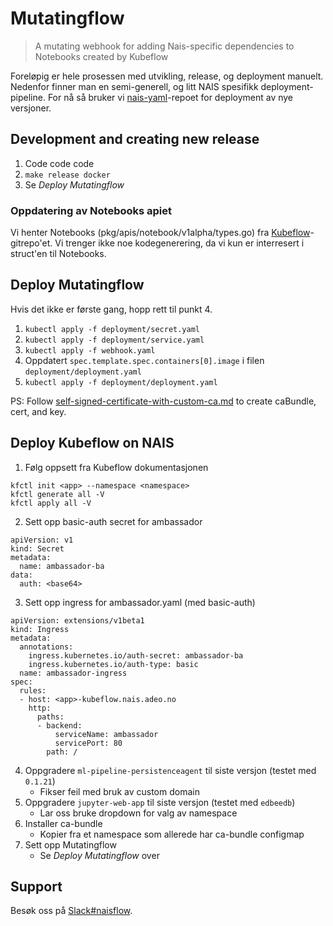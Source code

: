 Mutatingflow
============

> A mutating webhook for adding Nais-specific dependencies to Notebooks created by Kubeflow

Foreløpig er hele prosessen med utvikling, release, og deployment manuelt. Nedenfor finner man en semi-generell, og litt NAIS spesifikk deployment-pipeline. For nå så bruker vi [nais-yaml](https://github.com/navikt/nais-yaml/)-repoet for deployment av nye versjoner.


## Development and creating new release

1. Code code code
2. `make release docker`
3. Se *Deploy Mutatingflow*

### Oppdatering av Notebooks apiet

Vi henter Notebooks (pkg/apis/notebook/v1alpha/types.go) fra [Kubeflow]()-gitrepo'et. Vi trenger ikke noe kodegenerering, da vi kun er interresert i struct'en til Notebooks.


## Deploy Mutatingflow

Hvis det ikke er første gang, hopp rett til punkt 4.

1. `kubectl apply -f deployment/secret.yaml`
2. `kubectl apply -f deployment/service.yaml`
3. `kubectl apply -f webhook.yaml`
4. Oppdatert `spec.template.spec.containers[0].image` i filen `deployment/deployment.yaml`
5. `kubectl apply -f deployment/deployment.yaml`

PS: Follow [self-signed-certificate-with-custom-ca.md](https://gist.github.com/fntlnz/cf14feb5a46b2eda428e000157447309) to create caBundle, cert, and key.


## Deploy Kubeflow on NAIS

1. Følg oppsett fra Kubeflow dokumentasjonen
  ```
  kfctl init <app> --namespace <namespace>
  kfctl generate all -V
  kfctl apply all -V
  ```
2. Sett opp basic-auth secret for ambassador
  ```
  apiVersion: v1
  kind: Secret
  metadata:
    name: ambassador-ba
  data:
    auth: <base64>
  ```
3. Sett opp ingress for ambassador.yaml (med basic-auth)
  ```
  apiVersion: extensions/v1beta1
  kind: Ingress
  metadata:
    annotations:
      ingress.kubernetes.io/auth-secret: ambassador-ba
      ingress.kubernetes.io/auth-type: basic
    name: ambassador-ingress
  spec:
    rules:
    - host: <app>-kubeflow.nais.adeo.no
      http:
        paths:
        - backend:
            serviceName: ambassador
            servicePort: 80
          path: /
  ```
4. Oppgradere `ml-pipeline-persistenceagent` til siste versjon (testet med `0.1.21`)
   * Fikser feil med bruk av custom domain
5. Oppgradere `jupyter-web-app` til siste versjon (testet med `edbeedb`)
   * Lar oss bruke dropdown for valg av namespace
6. Installer ca-bundle
   * Kopier fra et namespace som allerede har ca-bundle configmap
7. Sett opp Mutatingflow
   * Se *Deploy Mutatingflow* over


## Support

Besøk oss på [Slack#naisflow](https://nav-it.slack.com/messages/CGRMQHT50).
